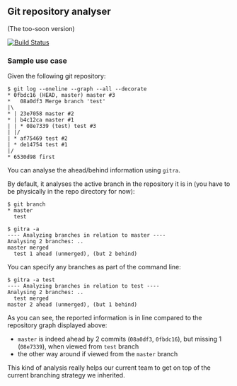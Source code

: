 ## Git repository analyser

(The too-soon version)

[![Build Status](https://travis-ci.org/sldblog/gitra.png?branch=master)](https://travis-ci.org/sldblog/gitra)

### Sample use case

Given the following git repository:

```
$ git log --oneline --graph --all --decorate
* 0fbdc16 (HEAD, master) master #3
*   08a0df3 Merge branch 'test'
|\
* | 23e7058 master #2
* | b4c12ca master #1
| | * 08e7339 (test) test #3
| |/
| * af75469 test #2
| * de14754 test #1
|/
* 6530d98 first
```

You can analyse the ahead/behind information using `gitra`.

By default, it analyses the active branch in the repository it is in (you have to be physically in the repo directory for now):

```
$ git branch
* master
  test
```

```
$ gitra -a
---- Analyzing branches in relation to master ----
Analysing 2 branches: ..
master merged
  test 1 ahead (unmerged), (but 2 behind)
```

You can specify any branches as part of the command line:

```
$ gitra -a test
---- Analyzing branches in relation to test ----
Analysing 2 branches: ..
  test merged
master 2 ahead (unmerged), (but 1 behind)
```

As you can see, the reported information is in line compared to the repository graph displayed above:
- `master` is indeed ahead by 2 commits (`08a0df3`, `0fbdc16`), but missing 1 (`08e7339`), when viewed from `test` branch
- the other way around if viewed from the `master` branch

This kind of analysis really helps our current team to get on top of the current branching strategy we inherited.
